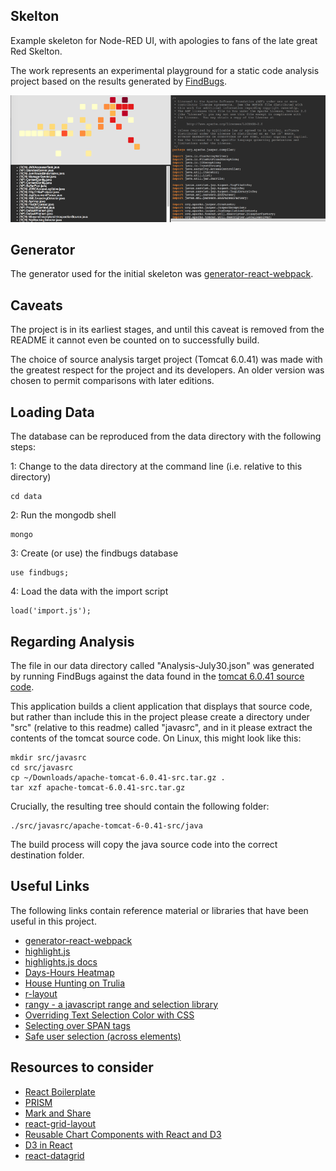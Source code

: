## Skelton

Example skeleton for Node-RED UI, with apologies to fans of the late great Red Skelton.

The work represents an experimental playground for a static code analysis project based on the results
generated by [FindBugs](http://findbugs.sourceforge.net).

![Screenshot](/src/images/skelton1.png?raw=true "Skelton screenshot")

## Generator

The generator used for the initial skeleton was [generator-react-webpack](https://github.com/newtriks/generator-react-webpack).

## Caveats

The project is in its earliest stages, and until this caveat is removed from the README it cannot even be counted on to successfully build.

The choice of source analysis target project (Tomcat 6.0.41) was made with the greatest respect for the project and its developers. An older version was chosen to permit comparisons with later editions.

## Loading Data

The database can be reproduced from the data directory with the following steps:

1: Change to the data directory at the command line (i.e. relative to this directory)

    cd data

2: Run the mongodb shell

    mongo

3: Create (or use) the findbugs database

    use findbugs;

4: Load the data with the import script

    load('import.js');

## Regarding Analysis

The file in our data directory called "Analysis-July30.json" was generated by running FindBugs against the
data found in the [tomcat 6.0.41 source code](https://archive.apache.org/dist/tomcat/tomcat-6/v6.0.41/src/apache-tomcat-6.0.41-src.tar.gz).

This application builds a client application that displays that source code, but rather than include this in the project
please create a directory under "src" (relative to this readme) called "javasrc", and in it please extract the contents
of the tomcat source code. On Linux, this might look like this:

```
mkdir src/javasrc
cd src/javasrc
cp ~/Downloads/apache-tomcat-6.0.41-src.tar.gz .
tar xzf apache-tomcat-6.0.41-src.tar.gz
```

Crucially, the resulting tree should contain the following folder:

    ./src/javasrc/apache-tomcat-6-0.41-src/java

The build process will copy the java source code into the correct destination folder.

## Useful Links

The following links contain reference material or libraries that have been useful in this project.

* [generator-react-webpack](https://github.com/newtriks/generator-react-webpack)
* [highlight.js](https://highlightjs.org/)
* [highlights.js docs](http://highlightjs.readthedocs.org/en/latest/)
* [Days-Hours Heatmap](http://bl.ocks.org/oyyd/859fafc8122977a3afd6)
* [House Hunting on Trulia](http://www.trulia.com/vis/tru247/)
* [r-layout](https://github.com/Zinggi/RLayout)
* [rangy - a javascript range and selection library](https://github.com/timdown/rangy)
* [Overriding Text Selection Color with CSS](https://css-tricks.com/overriding-the-default-text-selection-color-with-css/)
* [Selecting over SPAN tags](http://stackoverflow.com/questions/3904400/how-to-highlight-user-selected-text-within-a-piece-of-text-which-has-already-bee?rq=1)
* [Safe user selection (across elements)](http://stackoverflow.com/questions/304837/javascript-user-selection-highlighting?rq=1)

## Resources to consider

* [React Boilerplate](https://github.com/mbrio/react-boilerplate)
* [PRISM](http://prismjs.com/index.html)
* [Mark and Share](https://github.com/SmartTeleMax/MaSha)
* [react-grid-layout](https://github.com/STRML/react-grid-layout)
* [Reusable Chart Components with React and D3](http://busypeoples.github.io/post/d3-with-react-js/)
* [D3 in React](http://nicolashery.com/integrating-d3js-visualizations-in-a-react-app/)
* [react-datagrid](https://github.com/zippyui/react-datagrid)

